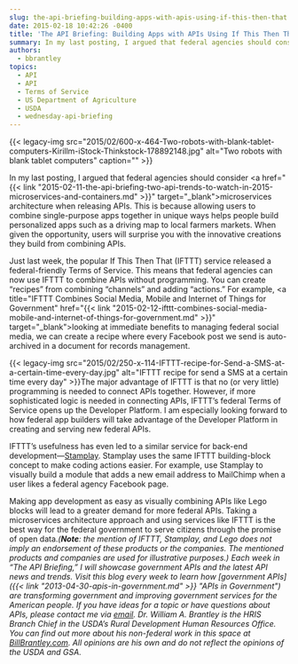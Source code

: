 ```yaml
---
slug: the-api-briefing-building-apps-with-apis-using-if-this-then-that
date: 2015-02-18 10:42:26 -0400
title: 'The API Briefing: Building Apps with APIs Using If This Then That'
summary: In my last posting, I argued that federal agencies should consider microservices architecture when releasing APIs. This is because allowing users to combine single-purpose apps together in unique ways helps people build personalized apps such as a driving map to local farmers markets. When given the opportunity, users will surprise you with the innovative creations
authors:
  - bbrantley
topics:
  - API
  - API
  - Terms of Service
  - US Department of Agriculture
  - USDA
  - wednesday-api-briefing
---
```


{{< legacy-img src="2015/02/600-x-464-Two-robots-with-blank-tablet-computers-Kirillm-iStock-Thinkstock-178892148.jpg" alt="Two robots with blank tablet computers" caption="" >}} 

In my last posting, I argued that federal agencies should consider <a href="{{< link "2015-02-11-the-api-briefing-two-api-trends-to-watch-in-2015-microservices-and-containers.md" >}}" target="_blank">microservices architecture when releasing APIs</a>. This is because allowing users to combine single-purpose apps together in unique ways helps people build personalized apps such as a driving map to local farmers markets. When given the opportunity, users will surprise you with the innovative creations they build from combining APIs.

Just last week, the popular If This Then That (IFTTT) service released a federal-friendly Terms of Service. This means that federal agencies can now use IFTTT to combine APIs without programming. You can create “recipes” from combining “channels” and adding “actions.” For example, <a title="IFTTT Combines Social Media, Mobile and Internet of Things for Government" href="{{< link "2015-02-12-ifttt-combines-social-media-mobile-and-internet-of-things-for-government.md" >}}" target="_blank">looking at immediate benefits to managing federal social media</a>, we can create a recipe where every Facebook post we send is auto-archived in a document for records management.

{{< legacy-img src="2015/02/250-x-114-IFTTT-recipe-for-Send-a-SMS-at-a-certain-time-every-day.jpg" alt="IFTTT recipe for send a SMS at a certain time every day" >}}The major advantage of IFTTT is that no (or very little) programming is needed to connect APIs together. However, if more sophisticated logic is needed in connecting APIs, IFTTT’s federal Terms of Service opens up the Developer Platform. I am especially looking forward to how federal app builders will take advantage of the Developer Platform in creating and serving new federal APIs.

IFTTT’s usefulness has even led to a similar service for back-end development—<a href="http://techcrunch.com/2014/10/06/stamplay-is-ifttt-for-back-end-development/" target="_blank">Stamplay</a>. Stamplay uses the same IFTTT building-block concept to make coding actions easier. For example, use Stamplay to visually build a module that adds a new email address to MailChimp when a user likes a federal agency Facebook page.

Making app development as easy as visually combining APIs like Lego blocks will lead to a greater demand for more federal APIs. Taking a microservices architecture approach and using services like IFTTT is the best way for the federal government to serve citizens through the promise of open data._(**Note**: the mention of IFTTT, Stamplay, and Lego does not imply an endorsement of these products or the companies. The mentioned products and companies are used for illustrative purposes.)_
_Each week in “The API Briefing,” I will showcase government APIs and the latest API news and trends. Visit this blog every week to learn how [government APIs]({{< link "2013-04-30-apis-in-government.md" >}} "APIs in Government") are transforming government and improving government services for the American people. If you have ideas for a topic or have questions about APIs, please contact me via <a href="mailto:bill.brantley@wdc.usda.gov" target="_blank">email</a>._
_Dr. William A. Brantley is the HRIS Branch Chief in the USDA’s Rural Development Human Resources Office. You can find out more about his non-federal work in this space at <a href="http://billbrantley.com/" target="_blank">BillBrantley.com</a>. All opinions are his own and do not reflect the opinions of the USDA and GSA._